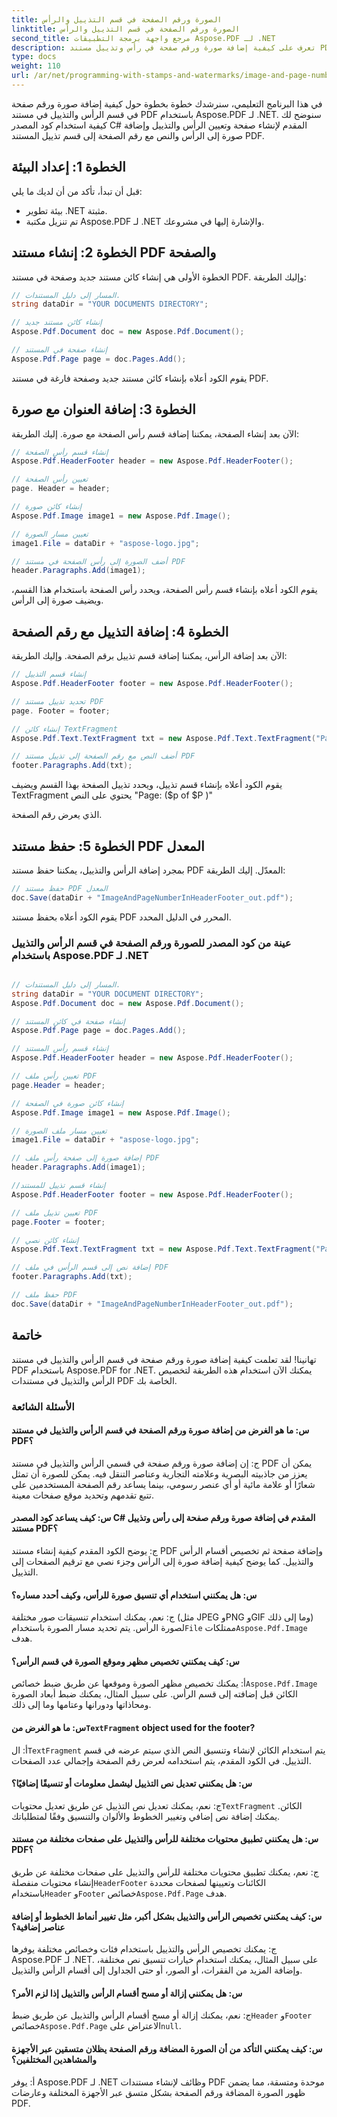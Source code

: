 ```yaml
---
title: الصورة ورقم الصفحة في قسم التذييل والرأس
linktitle: الصورة ورقم الصفحة في قسم التذييل والرأس
second_title: مرجع واجهة برمجة التطبيقات Aspose.PDF لـ .NET
description: تعرف على كيفية إضافة صورة ورقم صفحة في رأس وتذييل مستند PDF باستخدام Aspose.
type: docs
weight: 110
url: /ar/net/programming-with-stamps-and-watermarks/image-and-page-number-in-header-footer-section/
---
```

في هذا البرنامج التعليمي، سنرشدك خطوة بخطوة حول كيفية إضافة صورة ورقم صفحة في قسم الرأس والتذييل في مستند PDF باستخدام Aspose.PDF لـ .NET. سنوضح لك كيفية استخدام كود المصدر C# المقدم لإنشاء صفحة وتعيين الرأس والتذييل وإضافة صورة إلى الرأس والنص مع رقم الصفحة إلى قسم تذييل المستند PDF.

## الخطوة 1: إعداد البيئة

قبل أن تبدأ، تأكد من أن لديك ما يلي:

- بيئة تطوير .NET مثبتة.
- تم تنزيل مكتبة Aspose.PDF لـ .NET والإشارة إليها في مشروعك.

## الخطوة 2: إنشاء مستند PDF والصفحة

الخطوة الأولى هي إنشاء كائن مستند جديد وصفحة في مستند PDF. وإليك الطريقة:

```csharp
// المسار إلى دليل المستندات.
string dataDir = "YOUR DOCUMENTS DIRECTORY";

// إنشاء كائن مستند جديد
Aspose.Pdf.Document doc = new Aspose.Pdf.Document();

// إنشاء صفحة في المستند
Aspose.Pdf.Page page = doc.Pages.Add();
```

يقوم الكود أعلاه بإنشاء كائن مستند جديد وصفحة فارغة في مستند PDF.

## الخطوة 3: إضافة العنوان مع صورة

الآن بعد إنشاء الصفحة، يمكننا إضافة قسم رأس الصفحة مع صورة. إليك الطريقة:

```csharp
// إنشاء قسم رأس الصفحة
Aspose.Pdf.HeaderFooter header = new Aspose.Pdf.HeaderFooter();

// تعيين رأس الصفحة
page. Header = header;

// إنشاء كائن صورة
Aspose.Pdf.Image image1 = new Aspose.Pdf.Image();

// تعيين مسار الصورة
image1.File = dataDir + "aspose-logo.jpg";

// أضف الصورة إلى رأس الصفحة في مستند PDF
header.Paragraphs.Add(image1);
```

يقوم الكود أعلاه بإنشاء قسم رأس الصفحة، ويحدد رأس الصفحة باستخدام هذا القسم، ويضيف صورة إلى الرأس.

## الخطوة 4: إضافة التذييل مع رقم الصفحة

الآن بعد إضافة الرأس، يمكننا إضافة قسم تذييل برقم الصفحة. وإليك الطريقة:

```csharp
// إنشاء قسم التذييل
Aspose.Pdf.HeaderFooter footer = new Aspose.Pdf.HeaderFooter();

// تحديد تذييل مستند PDF
page. Footer = footer;

// إنشاء كائن TextFragment
Aspose.Pdf.Text.TextFragment txt = new Aspose.Pdf.Text.TextFragment("Page: ($p of $P)");

// أضف النص مع رقم الصفحة إلى تذييل مستند PDF
footer.Paragraphs.Add(txt);
```

يقوم الكود أعلاه بإنشاء قسم تذييل، ويحدد تذييل الصفحة بهذا القسم ويضيف TextFragment يحتوي على النص "Page: ($p of $P )"

  الذي يعرض رقم الصفحة.

## الخطوة 5: حفظ مستند PDF المعدل

بمجرد إضافة الرأس والتذييل، يمكننا حفظ مستند PDF المعدّل. إليك الطريقة:

```csharp
// حفظ مستند PDF المعدل
doc.Save(dataDir + "ImageAndPageNumberInHeaderFooter_out.pdf");
```

يقوم الكود أعلاه بحفظ مستند PDF المحرر في الدليل المحدد.

### عينة من كود المصدر للصورة ورقم الصفحة في قسم الرأس والتذييل باستخدام Aspose.PDF لـ .NET 
```csharp

// المسار إلى دليل المستندات.
string dataDir = "YOUR DOCUMENT DIRECTORY";
Aspose.Pdf.Document doc = new Aspose.Pdf.Document();

// إنشاء صفحة في كائن المستند
Aspose.Pdf.Page page = doc.Pages.Add();

// إنشاء قسم رأس المستند
Aspose.Pdf.HeaderFooter header = new Aspose.Pdf.HeaderFooter();

// تعيين رأس ملف PDF
page.Header = header;

// إنشاء كائن صورة في الصفحة
Aspose.Pdf.Image image1 = new Aspose.Pdf.Image();

// تعيين مسار ملف الصورة
image1.File = dataDir + "aspose-logo.jpg";

// إضافة صورة إلى صفحة رأس ملف PDF
header.Paragraphs.Add(image1);

//إنشاء قسم تذييل للمستند
Aspose.Pdf.HeaderFooter footer = new Aspose.Pdf.HeaderFooter();

// تعيين تذييل ملف PDF
page.Footer = footer;

// إنشاء كائن نصي
Aspose.Pdf.Text.TextFragment txt = new Aspose.Pdf.Text.TextFragment("Page: ($p of $P ) ");

// إضافة نص إلى قسم الرأس في ملف PDF
footer.Paragraphs.Add(txt);

// حفظ ملف PDF
doc.Save(dataDir + "ImageAndPageNumberInHeaderFooter_out.pdf");

```

## خاتمة

تهانينا! لقد تعلمت كيفية إضافة صورة ورقم صفحة في قسم الرأس والتذييل في مستند PDF باستخدام Aspose.PDF for .NET. يمكنك الآن استخدام هذه الطريقة لتخصيص الرأس والتذييل في مستندات PDF الخاصة بك.

### الأسئلة الشائعة

#### س: ما هو الغرض من إضافة صورة ورقم الصفحة في قسم الرأس والتذييل في مستند PDF؟

ج: إن إضافة صورة ورقم صفحة في قسمي الرأس والتذييل في مستند PDF يمكن أن يعزز من جاذبيته البصرية وعلامته التجارية وعناصر التنقل فيه. يمكن للصورة أن تمثل شعارًا أو علامة مائية أو أي عنصر رسومي، بينما يساعد رقم الصفحة المستخدمين على تتبع تقدمهم وتحديد موقع صفحات معينة.

#### س: كيف يساعد كود المصدر C# المقدم في إضافة صورة ورقم صفحة إلى رأس وتذييل مستند PDF؟

ج: يوضح الكود المقدم كيفية إنشاء مستند PDF وإضافة صفحة ثم تخصيص أقسام الرأس والتذييل. كما يوضح كيفية إضافة صورة إلى الرأس وجزء نصي مع ترقيم الصفحات إلى التذييل.

#### س: هل يمكنني استخدام أي تنسيق صورة للرأس، وكيف أحدد مساره؟

 ج: نعم، يمكنك استخدام تنسيقات صور مختلفة (مثل JPEG وPNG وGIF وما إلى ذلك) لصورة الرأس. يتم تحديد مسار الصورة باستخدام`File` ممتلكات`Aspose.Pdf.Image` هدف.

#### س: كيف يمكنني تخصيص مظهر وموقع الصورة في قسم الرأس؟

 أ: يمكنك تخصيص مظهر الصورة وموقعها عن طريق ضبط خصائص`Aspose.Pdf.Image` الكائن قبل إضافته إلى قسم الرأس. على سبيل المثال، يمكنك ضبط أبعاد الصورة ومحاذاتها ودورانها وعتامها وما إلى ذلك.

####  س: ما هو الغرض من`TextFragment` object used for the footer?

 أ: ال`TextFragment` يتم استخدام الكائن لإنشاء وتنسيق النص الذي سيتم عرضه في قسم التذييل. في الكود المقدم، يتم استخدامه لعرض رقم الصفحة وإجمالي عدد الصفحات.

#### س: هل يمكنني تعديل نص التذييل ليشمل معلومات أو تنسيقًا إضافيًا؟

 ج: نعم، يمكنك تعديل نص التذييل عن طريق تعديل محتويات`TextFragment` الكائن. يمكنك إضافة نص إضافي وتغيير الخطوط والألوان والتنسيق وفقًا لمتطلباتك.

#### س: هل يمكنني تطبيق محتويات مختلفة للرأس والتذييل على صفحات مختلفة من مستند PDF؟

 ج: نعم، يمكنك تطبيق محتويات مختلفة للرأس والتذييل على صفحات مختلفة عن طريق إنشاء محتويات منفصلة`HeaderFooter` الكائنات وتعيينها لصفحات محددة باستخدام`Header` و`Footer` خصائص`Aspose.Pdf.Page` هدف.

#### س: كيف يمكنني تخصيص الرأس والتذييل بشكل أكبر، مثل تغيير أنماط الخطوط أو إضافة عناصر إضافية؟

ج: يمكنك تخصيص الرأس والتذييل باستخدام فئات وخصائص مختلفة يوفرها Aspose.PDF لـ .NET. على سبيل المثال، يمكنك استخدام خيارات تنسيق نص مختلفة، وإضافة المزيد من الفقرات، أو الصور، أو حتى الجداول إلى أقسام الرأس والتذييل.

#### س: هل يمكنني إزالة أو مسح أقسام الرأس والتذييل إذا لزم الأمر؟

ج: نعم، يمكنك إزالة أو مسح أقسام الرأس والتذييل عن طريق ضبط`Header` و`Footer` خصائص`Aspose.Pdf.Page` الاعتراض على`null`.

#### س: كيف يمكنني التأكد من أن الصورة المضافة ورقم الصفحة يظلان متسقين عبر الأجهزة والمشاهدين المختلفين؟

أ: يوفر Aspose.PDF لـ .NET وظائف لإنشاء مستندات PDF موحدة ومتسقة، مما يضمن ظهور الصورة المضافة ورقم الصفحة بشكل متسق عبر الأجهزة المختلفة وعارضات PDF.
